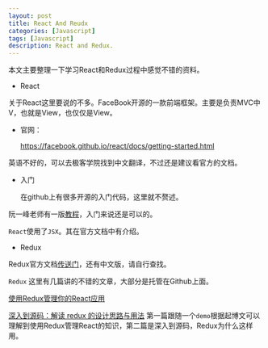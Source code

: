 ```yaml
---
layout: post
title: React And Reudx
categories: [Javascript]
tags: [Javascript]
description: React and Redux.
---
```


本文主要整理一下学习React和Redux过程中感觉不错的资料。

* React

关于React这里要说的不多。FaceBook开源的一款前端框架。主要是负责MVC中V，也就是View，也仅仅是View。

- 官网：

    https://facebook.github.io/react/docs/getting-started.html

英语不好的，可以去极客学院找到中文翻译，不过还是建议看官方的文档。

- 入门

    在github上有很多开源的入门代码，这里就不赘述。

阮一峰老师有一版<a href="http://www.ruanyifeng.com/blog/2015/03/react.html">教程</a>，入门来说还是可以的。

`React`使用了`JSX`。其在官方文档中有介绍。

* Redux

Redux官方文档<a href="http://rackt.org/redux/">传送门</a>，还有中文版，请自行查找。

`Redux` 这里有几篇讲的不错的文章，大部分是托管在Github上面。

<a href="https://github.com/matthew-sun/blog/issues/18">使用Redux管理你的React应用</a>

<a href="https://github.com/Lucifier129/Lucifier129.github.io/issues/9">深入到源码：解读 redux 的设计思路与用法</a>
第一篇跟随一个`demo`根据起博文可以理解到使用Redux管理React的知识，第二篇是深入到源码，Redux为什么这样用。
